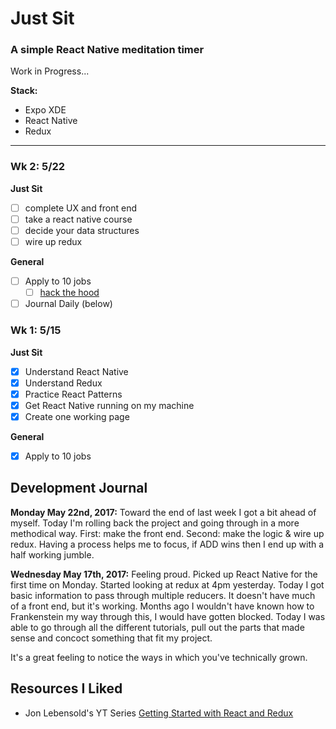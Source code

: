 # Just Sit

### A simple React Native meditation timer

Work in Progress...

**Stack:**
  - Expo XDE
  - React Native
  - Redux

---

### Wk 2: 5/22

**Just Sit**
- [ ] complete UX and front end
- [ ] take a react native course
- [ ] decide your data structures
- [ ] wire up redux

**General**
- [ ] Apply to 10 jobs
  - [ ] [hack the hood](http://www.hackthehood.org/careers-blog/technical-teaching-fellow)
- [ ] Journal Daily (below)

### Wk 1: 5/15

**Just Sit**
- [x] Understand React Native
- [x] Understand Redux
- [x] Practice React Patterns
- [x] Get React Native running on my machine
- [x] Create one working page

**General**
- [x] Apply to 10 jobs

## Development Journal

**Monday May 22nd, 2017:**
Toward the end of last week I got a bit ahead of myself.  Today I'm rolling back the project and going through in a more methodical way. First: make the front end. Second: make the logic & wire up redux.  Having a process helps me to focus, if ADD wins then I end up with a half working jumble.


**Wednesday May 17th, 2017:**
Feeling proud. Picked up React Native for the first time on Monday. Started looking at redux at 4pm yesterday. Today I got basic information to pass through multiple reducers. It doesn't have much of a front end, but it's working. Months ago I wouldn't have known how to Frankenstein my way through this, I would have gotten blocked.  Today I was able to go through all the different tutorials, pull out the parts that made sense and concoct something that fit my project.

It's a great feeling to notice the ways in which you've technically grown.


## Resources I Liked
- Jon Lebensold's YT Series [Getting Started with React and Redux](https://www.youtube.com/channel/UCgAex8sj0ibg0lHL2nl6ONw/videos)
